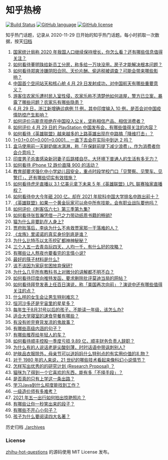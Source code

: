 # 知乎热榜
[![Build Status](https://github.com/ToWeLong/zhihu-hot-questions/workflows/CI/badge.svg)](https://github.com/ToWeLong/zhihu-hot-questions/actions)
[![GitHub language](https://img.shields.io/badge/language-golang-orange.svg)](https://golang.org/)
[![GitHub license](https://img.shields.io/github/license/ToWeLong/zhihu-hot-questions)](https://github.com/ToWeLong/zhihu-hot-questions/blob/main/LICENSE)

知乎热门话题，记录从 2020-11-29 日开始的知乎热门话题。每小时抓取一次数据，按天[归档](./archives)

<!-- BEGIN -->

1. [国家统计局称 2020 年我国人口继续保持增长，你怎么看？还有哪些信息值得关注？](https://www.zhihu.com/question/457140816)
1. [如何看待董明珠给新员工分房，称多给一万块没用，房子才能解决根本问题？](https://www.zhihu.com/question/456846832)
1. [如何看待郑爽涉嫌阴阳合同、天价片酬、偷逃税被调查？可能会带来哪些影响？](https://www.zhihu.com/question/457029348)
1. [中国首个空间站天和核心舱 4 月 29 日发射成功，对中国航天有哪些重要意义？](https://www.zhihu.com/question/457042825)
1. [游客住农家乐遭村民入室性侵，农家乐称不清楚他如何进屋，警方已立案，暴露了哪些问题？农家乐有哪些隐患？](https://www.zhihu.com/question/456979537)
1. [4 月 29 日，浙江新增确诊病例 11 例，其中印度输入 10 例，是否会对中国疫情防控产生影响？](https://www.zhihu.com/question/457100652)
1. [如何评价马斯克拒绝在中国投入公关，坚称相信产品、相信消费者？](https://www.zhihu.com/question/457012576)
1. [如何评价 4 月 29 日的 PlayStation 中国发布会，有哪些值得关注的内容？](https://www.zhihu.com/question/456103601)
1. [如何看待《英雄联盟》越来越多的上路英雄出现在中路搞「降维打击」？](https://www.zhihu.com/question/456150071)
1. [1+0.1+0.01+0.001+0.0001... 一直下去会在实际中到达 2 吗？](https://www.zhihu.com/question/444218811)
1. [盒马使用前一天鲜奶做冰淇淋，称「在保鲜前提下减少浪费」，作为消费者你会介意吗？](https://www.zhihu.com/question/456827779)
1. [印度男子杀害感染新冠妻子后跳楼自尽，大环境下普通人的生活有多无力？](https://www.zhihu.com/question/456933930)
1. [如何看待 iPhone 12 跌价直降 900 的活动？](https://www.zhihu.com/question/455284196)
1. [教育部要求强化中小学幼儿园安全，重点时段学校门口「见警察、见警车、见警灯」，还有哪些切实有效措施？](https://www.zhihu.com/question/457099403)
1. [如何看待虎牙直播以 3.1 亿美元拿下未来 5 年《英雄联盟》LPL 联赛独家直播权？](https://www.zhihu.com/question/457004985)
1. [如何看待中大今年砸 200 亿，却在 2021 年软科中国大学排名中跌出前十？](https://www.zhihu.com/question/456601034)
1. [《英雄联盟》如果一个黄金玩家可以命中所有技能，会有职业战队要他吗？](https://www.zhihu.com/question/454200921)
1. [如何评价《刺客伍六七》第三季第九集?](https://www.zhihu.com/question/456973252)
1. [如何看待张哲瀚凭借一己之力带动纸质书籍的畅销?](https://www.zhihu.com/question/456931434)
1. [猫为什么非要趴在人身上?](https://www.zhihu.com/question/456102586)
1. [贾府败落后，李纨为什么不肯救贾家那一干落难的人？](https://www.zhihu.com/question/413382261)
1. [《龙族》里诺诺的真实身份到底是谁？](https://www.zhihu.com/question/40568999)
1. [为什么比特币以太币挖矿都神神秘秘？](https://www.zhihu.com/question/456031920)
1. [三个人五一去青岛玩四天，人均一千，有什么好的攻略？](https://www.zhihu.com/question/455036673)
1. [有哪些让人熬夜也要看完的言情小说?](https://www.zhihu.com/question/332155810)
1. [最好的筷子材料是什么?](https://www.zhihu.com/question/21549358)
1. [该不该因为家庭贫困放弃保研?](https://www.zhihu.com/question/457074718)
1. [为什么几乎所有教科书上对微分的讲解都不明不白？](https://www.zhihu.com/question/438795295)
1. [如何看待印度向推特发函，要求删除批评莫迪当局的网帖？](https://www.zhihu.com/question/456828756)
1. [如何看待拜登发表上任百日演说，称「美国再次向前」？演说中还有哪些值得关注的点？](https://www.zhihu.com/question/457103607)
1. [什么样的女生会让男生特别难忘？](https://www.zhihu.com/question/445195620)
1. [恒河沙多还是宇宙里的星星多？](https://www.zhihu.com/question/456575092)
1. [每年生于8月31号以后的孩子，不能读一年级，该怎么办?](https://www.zhihu.com/question/456626454)
1. [适合大学寝室的速食早餐有哪些？](https://www.zhihu.com/question/27079269)
1. [有没有听完脊背发凉的鬼故事？](https://www.zhihu.com/question/424137859)
1. [有哪些高级内涵的句子？](https://www.zhihu.com/question/430792595)
1. [有哪些推荐给年轻人的车？](https://www.zhihu.com/question/351728964)
1. [如何看待顺丰控股一季度亏损 9.89 亿，顺丰财务负责人辞职？](https://www.zhihu.com/question/456088079)
1. [为什么有的人说话老是尖酸刻薄，时时话语中带讽刺别人?](https://www.zhihu.com/question/22462053)
1. [护肤品衣服除外，母亲节可以送妈妈什么特别点的有实用价值的礼物？](https://www.zhihu.com/question/390982993)
1. [对于 1980 年的人来说，21 世纪的哪些技术看起来像科幻小说情节？](https://www.zhihu.com/question/449367400)
1. [怎样写出优秀的的研究计划 (Research Proposal) ？](https://www.zhihu.com/question/23695058)
1. [猫咪为了得到一个它喜欢的东西，能有多「不择手段」？](https://www.zhihu.com/question/456683084)
1. [是否真的只有上学这一条出路？](https://www.zhihu.com/question/456117329)
1. [学习Java到什么程度能找到工作？](https://www.zhihu.com/question/453327142)
1. [一级造价师有多难考？](https://www.zhihu.com/question/408061696)
1. [2021 年五一出行如何拍出惊艳照片？](https://www.zhihu.com/question/454814728)
1. [有哪些让你一秒笑出来的段子？](https://www.zhihu.com/question/317039676)
1. [有哪些不开心小句子？](https://www.zhihu.com/question/441249334)
1. [孩子为什么要阅读四大名著？](https://www.zhihu.com/question/451890055)

<!-- END -->

历史归档 [./archives](./archives)


### License
[zhihu-hot-questions](https://github.com/towelong/zhihu-hot-questions) 的源码使用 MIT License 发布。